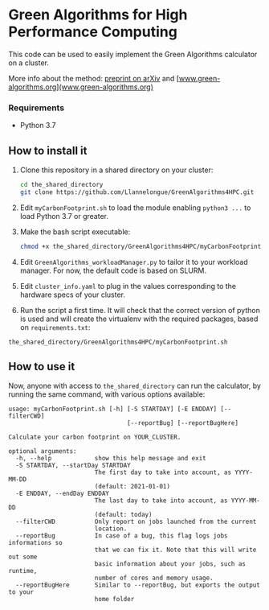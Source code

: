 # Green Algorithms for High Performance Computing

This code can be used to easily implement the Green Algorithms calculator on a cluster. 

More info about the method: [preprint on arXiv](https://arxiv.org/abs/2007.07610) 
and [www.green-algorithms.org](www.green-algorithms.org)

### Requirements
- Python 3.7 

## How to install it

1. Clone this repository in a shared directory on your cluster:
    ```bash
    cd the_shared_directory 
    git clone https://github.com/Llannelongue/GreenAlgorithms4HPC.git
    ```

2. Edit `myCarbonFootprint.sh` to load the module enabling `python3 ...` to load Python 3.7 or greater.

3. Make the bash script executable: 
    ```bash
    chmod +x the_shared_directory/GreenAlgorithms4HPC/myCarbonFootprint.sh
    ```

4. Edit `GreenAlgorithms_workloadManager.py` to tailor it to your workload manager. 
For now, the default code is based on SLURM.

5. Edit `cluster_info.yaml` to plug in the values corresponding to the hardware specs of your cluster.

6. Run the script a first time. It will check that the correct version of python is used 
and will create the virtualenv with the required packages, based on `requirements.txt`:
```shell script
the_shared_directory/GreenAlgorithms4HPC/myCarbonFootprint.sh
```

## How to use it

Now, anyone with access to `the_shared_directory` can run the calculator, 
by running the same command, with various options available:
```
usage: myCarbonFootprint.sh [-h] [-S STARTDAY] [-E ENDDAY] [--filterCWD]
                                 [--reportBug] [--reportBugHere]

Calculate your carbon footprint on YOUR_CLUSTER.

optional arguments:
  -h, --help            show this help message and exit
  -S STARTDAY, --startDay STARTDAY
                        The first day to take into account, as YYYY-MM-DD
                        (default: 2021-01-01)
  -E ENDDAY, --endDay ENDDAY
                        The last day to take into account, as YYYY-MM-DD
                        (default: today)
  --filterCWD           Only report on jobs launched from the current
                        location.
  --reportBug           In case of a bug, this flag logs jobs informations so
                        that we can fix it. Note that this will write out some
                        basic information about your jobs, such as runtime,
                        number of cores and memory usage.
  --reportBugHere       Similar to --reportBug, but exports the output to your
                        home folder
```
